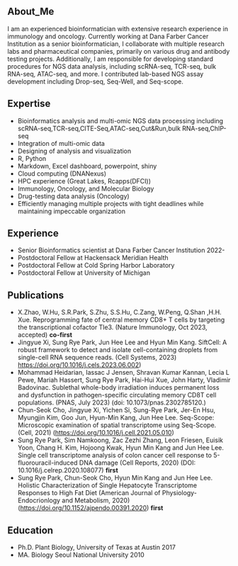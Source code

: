 ## About_Me
I am an experienced bioinformatician with extensive research experience in immunology and oncology. Currently working at Dana Farber Cancer Institution as a senior bioinformatician, I collaborate with multiple research labs and pharmaceutical companies, primarily on various drug and antibody testing projects. Additionally, I am responsible for developing standard procedures for NGS data analysis, including scRNA-seq, TCR-seq, bulk RNA-seq, ATAC-seq, and more. I contributed lab-based NGS assay development including Drop-seq, Seq-Well, and Seq-scope.     

## Expertise
* Bioinformatics analysis and multi-omic NGS data processing including scRNA-seq,TCR-seq,CITE-Seq,ATAC-seq,Cut&Run,bulk RNA-seq,ChIP-seq
* Integration of multi-omic data 
* Designing of analysis and visualization 
* R, Python
* Markdown, Excel dashboard, powerpoint, shiny
* Cloud computing (DNANexus)
* HPC experience (Great Lakes, Rcapps(DFCI))
* Immunology, Oncology, and Molecular Biology
* Drug-testing data analysis (Oncology)
* Efficiently managing multiple projects with tight deadlines while maintaining impeccable organization

## Experience
* Senior Bioinformatics scientist at Dana Farber Cancer Institution 2022-
* Postdoctoral Fellow at Hackensack Meridian Health 
* Postdoctoral Fellow at Cold Spring Harbor Laboratory 
* Postdoctoral Fellow at University of Michigan

## Publications 
* X.Zhao, W.Hu, S.R.Park, S.Zhu, S.S.Hu, C.Zang, W.Peng, Q.Shan ,H.H. Xue. Reprogramming fate of central memory CD8+ T cells by targeting the transcriptional cofactor Tle3. (Nature Immunology, Oct 2023, accepted) **co-first**
* Jingyue Xi, Sung Rye Park, Jun Hee Lee and Hyun Min Kang. SiftCell: A robust framework to detect and isolate cell-containing droplets from single-cell RNA sequence reads. (Cell Systems, 2023) https://doi.org/10.1016/j.cels.2023.06.002)
* Mohammad Heidarian, Iassac J Jensen, Shravan Kumar Kannan, Lecia L Pewe, Mariah Hassert, Sung Rye Park, Hai-Hui Xue, John Harty, Vladimir Badovinac. Sublethal whole-body irradiation induces permanent loss and dysfunction in pathogen-specific circulating memory CD8T cell populations. (PNAS, July 2023) (doi: 10.1073/pnas.2302785120.)
* Chun-Seok Cho, Jingyue Xi, Yichen Si, Sung-Rye Park, Jer-En Hsu, Myungjin Kim, Goo Jun, Hyun-Min Kang, Jun Hee Lee. Seq-Scope: Microscopic examination of spatial transcriptome using Seq-Scope. (Cell, 2021) (https://doi.org/10.1016/j.cell.2021.05.010)
* Sung Rye Park, Sim Namkoong, Zac Zezhi Zhang, Leon Friesen, Euisik Yoon, Chang H. Kim, Hojoong Kwak, Hyun Min Kang and Jun Hee Lee. Single cell transcriptome analysis of colon cancer cell response to 5-fluorouracil-induced DNA damage (Cell Reports, 2020) (DOI: 10.1016/j.celrep.2020.108077)
**first**
* Sung Rye Park, Chun-Seok Cho, Hyun Min Kang and Jun Hee Lee. Holistic Characterization of Single Hepatocyte Transcriptome Responses to High Fat Diet (American Journal of Physiology-Endocrionlogy and Metabolism, 2020) (https://doi.org/10.1152/ajpendo.00391.2020)
**first**


## Education
* Ph.D. Plant Biology, University of Texas at Austin 2017
* MA. Biology Seoul National University 2010


